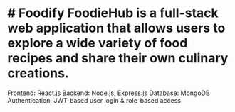 # # Foodify FoodieHub is a full-stack web application that allows users to explore a wide variety of food recipes and share their own culinary creations. 
Frontend: React.js 
Backend: Node.js, Express.js 
Database: MongoDB
Authentication: JWT-based user login &amp; role-based access
